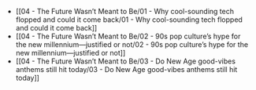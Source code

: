 - [[04 - The Future Wasn’t Meant to Be/01 - Why cool-sounding tech flopped and could it come back/01 - Why cool-sounding tech flopped and could it come back]]
- [[04 - The Future Wasn’t Meant to Be/02 - 90s pop culture’s hype for the new millennium—justified or not/02 - 90s pop culture’s hype for the new millennium—justified or not]]
- [[04 - The Future Wasn’t Meant to Be/03 - Do New Age good-vibes anthems still hit today/03 - Do New Age good-vibes anthems still hit today]]
